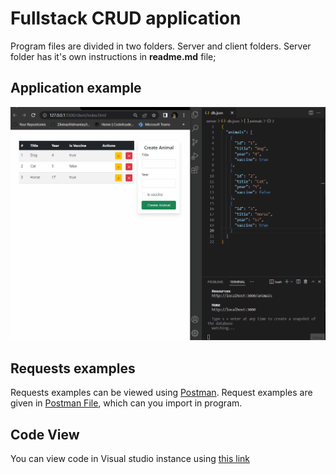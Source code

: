 # Fullstack CRUD application

Program files are divided in two folders. Server and client folders. Server folder has it's own instructions in __readme.md__ file;

## Application example
![](./js-dom-vadim-tabelskij.gif)

## Requests examples
Requests examples can be viewed using [Postman](https://www.postman.com/downloads/). Request examples are given in [Postman File](./animals.postman_collection.json), which can you import in program.

## Code View

You can view code in Visual studio instance using [this link](https://github.dev/VadimTabelskij?tab=repositories)